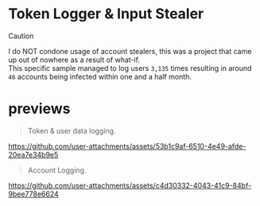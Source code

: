 # Token Logger & Input Stealer
> [!CAUTION]
> I do NOT condone usage of account stealers, this was a project that came up out of nowhere as a result of what-if. <br>
> This specific sample managed to log users `3,135` times resulting in around `46` accounts being infected within one and a half month.

# previews


> Token & user data logging. <br>

https://github.com/user-attachments/assets/53b1c9af-6510-4e49-afde-20ea7e34b9e5

> Account Logging. <br>

https://github.com/user-attachments/assets/c4d30332-4043-41c9-84bf-9bee778e6624

